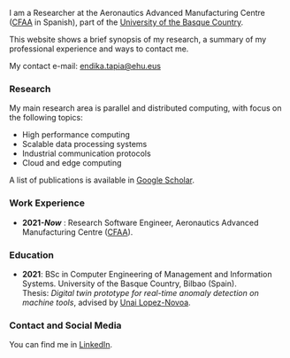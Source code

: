 I am a Researcher at the Aeronautics Advanced Manufacturing Centre ([CFAA](https://cfaa.eus/) in Spanish), part of the [University of the Basque Country](https://www.ehu.eus/en).

This website shows a brief synopsis of my research, a summary of my professional experience and ways to contact me. 

My contact e-mail: endika.tapia@ehu.eus

### Research

My main research area is parallel and distributed computing, with focus on the following topics:
- High performance computing
- Scalable data processing systems
- Industrial communication protocols
- Cloud and edge computing
  
A list of publications is available in [Google Scholar](https://scholar.google.es/citations?user=WET0TD4AAAAJ&hl=es&oi=ao).

### Work Experience

- **2021-**___Now___ : Research Software Engineer, Aeronautics Advanced Manufacturing Centre ([CFAA](https://cfaa.eus/)).

### Education

- **2021**: BSc in Computer Engineering of Management and Information Systems. University of the Basque Country, Bilbao (Spain).  
Thesis: _Digital twin prototype for real-time anomaly detection on machine tools_, advised by [Unai Lopez-Novoa](https://github.com/ulopeznovoa).

### Contact and Social Media

You can find me in [LinkedIn](https://es.linkedin.com/in/endika-tapia-fernandez-558975232).
